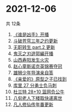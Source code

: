 # 2021-12-06
  共 12条

  <!-- BEGIN -->
  <!-- 最后更新时间:Mon Dec 06 2021 15:12:11 GMT+0000 (Coordinated Universal Time) -->
  1. [《谁是凶手》开播](https://www.zhihu.com/search?q=谁是凶手)
1. [斗破苍穹三年之约更新](https://www.zhihu.com/search?q=斗破苍穹三年之约)
1. [无职转生 part.2 更新](https://www.zhihu.com/search?q=无职转生)
1. [鬼灭之刃遊郭編开播](https://www.zhihu.com/search?q=鬼灭之刃)
1. [山西寿阳发生火灾](https://www.zhihu.com/search?q=寿阳火灾)
1. [赵心童斯诺克英锦赛夺冠](https://www.zhihu.com/search?q=赵心童)
1. [雄狮少年导演亲自答](https://www.zhihu.com/search?q=雄狮少年)
1. [《亲爱的》原型之子已找到](https://www.zhihu.com/search?q=孙海洋儿子)
1. [库里 27 分勇士负马刺](https://www.zhihu.com/search?q=勇士)
1. [杜兰特 28+10 篮网负公牛](https://www.zhihu.com/search?q=篮网)
1. [八旬老人下楼取快递离世](https://www.zhihu.com/search?q=重庆老人)
1. [凡人修仙传年番更新](https://www.zhihu.com/search?q=凡人修仙传)
  <!-- END -->
  